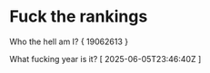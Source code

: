 # Fuck the rankings

Who the hell am I?
{ 19062613 }

What fucking year is it?
[ 2025-06-05T23:46:40Z ]
